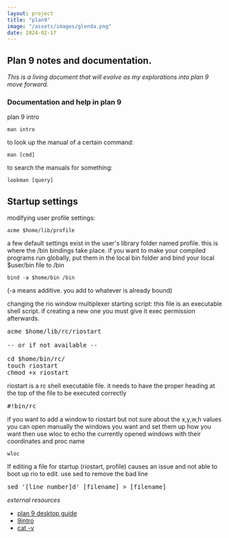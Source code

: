 ```yaml
---
layout: project
title: "plan9"
image: "/assets/images/glenda.png"
date: 2024-02-17
---
```

## Plan 9 notes and documentation.

<i>This is a living document that will evolve as my explorations into plan 9 move forward.</i>

### Documentation and help in plan 9
plan 9 intro
<pre><code>man intro</code></pre>

to look up the manual of a certain command:
<pre><code>man [cmd]</code></pre>

to search the manuals for something:
<pre><code>lookman [query]</code></pre>

## Startup settings

modifying user profile settings:
<pre><code>acme $home/lib/profile</code></pre>
a few default settings exist in the user's library folder named profile.
this is where the /bin bindings take place. 
if you want to make your compiled programs run globally,
put them in the local bin folder and bind your local $user/bin file to /bin
<pre><code>bind -a $home/bin /bin</code></pre>
(-a means additive. you add to whatever is already bound)



changing the rio window multiplexer starting script:
this file is an executable shell script. if creating a new one
you must give it exec permission afterwards.
<pre>
acme $home/lib/rc/riostart

-- or if not available --

cd $home/bin/rc/
touch riostart
chmod +x riostart
</pre>

riostart is a rc shell executable file. it needs to have the proper heading at the top of the file to be executed correctly

<pre>
#!bin/rc
</pre>

if you want to add a window to riostart but not sure about the x,y,w,h values
you can open manually the windows you want and set them up how you want then use wloc to echo the currently opened windows with their coordinates and proc name
<pre><code>wloc</code></pre>

If editing a file for startup (riostart, profile) causes an issue and not able to boot up rio to edit. 
use sed to remove the bad line

<pre>
sed '[line number]d' [filename] > [filename]
</pre>

_external resources_
- [plan 9 desktop guide](https://pspodcasting.net/dan/blog/2019/plan9_desktop.html)
- [9intro](https://doc.cat-v.org/plan_9/9.intro.pdf)
- [cat -v](https://doc.cat-v.org/plan_9/)


 
